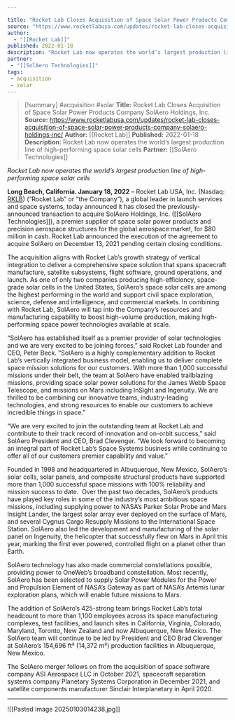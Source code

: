 ```yaml
---

title: "Rocket Lab Closes Acquisition of Space Solar Power Products Company SolAero Holdings, Inc. "
source: "https://www.rocketlabusa.com/updates/rocket-lab-closes-acquisition-of-space-solar-power-products-company-solaero-holdings-inc/"
author:
  - "[[Rocket Lab]]"
published: 2022-01-18
description: "Rocket Lab now operates the world’s largest production line of high-performing space solar cells"
partner:
 - "[[SolAero Technologies]]"
tags:
 - acquisition
 - solar
---
```

>[!summary]
#acquisition #solar
**Title:** Rocket Lab Closes Acquisition of Space Solar Power Products Company SolAero Holdings, Inc. 
**Source:** https://www.rocketlabusa.com/updates/rocket-lab-closes-acquisition-of-space-solar-power-products-company-solaero-holdings-inc/
**Author:** [[Rocket Lab]]
**Published:** 2022-01-18
**Description:** Rocket Lab now operates the world’s largest production line of high-performing space solar cells
**Partner:** [[SolAero Technologies]]

*Rocket Lab now operates the world’s largest production line of high-performing space solar cells*

**Long Beach, California. January 18, 2022** – Rocket Lab USA, Inc. (Nasdaq: [RKLB](https://investors.rocketlabusa.com/)) (“Rocket Lab” or “the Company”), a global leader in launch services and space systems, today announced it has closed the previously-announced transaction to acquire SolAero Holdings, Inc. ([[SolAero Technologies]]), a premier supplier of space solar power products and precision aerospace structures for the global aerospace market, for $80 million in cash. Rocket Lab announced the execution of the agreement to acquire SolAero on December 13, 2021 pending certain closing conditions.

The acquisition aligns with Rocket Lab’s growth strategy of vertical integration to deliver a comprehensive space solution that spans spacecraft manufacture, satellite subsystems, flight software, ground operations, and launch. As one of only two companies producing high-efficiency, space-grade solar cells in the United States, SolAero’s space solar cells are among the highest performing in the world and support civil space exploration, science, defense and intelligence, and commercial markets. In combining with Rocket Lab, SolAero will tap into the Company’s resources and manufacturing capability to boost high-volume production, making high-performing space power technologies available at scale.

“SolAero has established itself as a premier provider of solar technologies and we are very excited to be joining forces,” said Rocket Lab founder and CEO, Peter Beck. “SolAero is a highly complementary addition to Rocket Lab’s vertically integrated business model, enabling us to deliver complete space mission solutions for our customers. With more than 1,000 successful missions under their belt, the team at SolAero have enabled trailblazing missions, providing space solar power solutions for the James Webb Space Telescope, and missions on Mars including InSight and Ingenuity. We are thrilled to be combining our innovative teams, industry-leading technologies, and strong resources to enable our customers to achieve incredible things in space.”

“We are very excited to join the outstanding team at Rocket Lab and contribute to their track record of innovation and on-orbit success,” said SolAero President and CEO, Brad Clevenger. “We look forward to becoming an integral part of Rocket Lab’s Space Systems business while continuing to offer all of our customers premier capability and value.”

Founded in 1998 and headquartered in Albuquerque, New Mexico, SolAero’s solar cells, solar panels, and composite structural products have supported more than 1,000 successful space missions with 100% reliability and mission success to date.  Over the past two decades, SolAero’s products have played key roles in some of the industry’s most ambitious space missions, including supplying power to NASA’s Parker Solar Probe and Mars Insight Lander, the largest solar array ever deployed on the surface of Mars, and several Cygnus Cargo Resupply Missions to the International Space Station. SolAero also led the development and manufacturing of the solar panel on Ingenuity, the helicopter that successfully flew on Mars in April this year, marking the first ever powered, controlled flight on a planet other than Earth.

SolAero technology has also made commercial constellations possible, providing power to OneWeb’s broadband constellation. Most recently, SolAero has been selected to supply Solar Power Modules for the Power and Propulsion Element of NASA’s Gateway as part of NASA’s Artemis lunar exploration plans, which will enable future missions to Mars.

The addition of SolAero’s 425-strong team brings Rocket Lab’s total headcount to more than 1,100 employees across its space manufacturing complexes, test facilities, and launch sites in California, Virginia, Colorado, Maryland, Toronto, New Zealand and now Albuquerque, New Mexico. The SolAero team will continue to be led by President and CEO Brad Clevenger at SolAero’s 154,696 ft² (14,372 m²) production facilities in Albuquerque, New Mexico.

The SolAero merger follows on from the acquisition of space software company ASI Aerospace LLC in October 2021, spacecraft separation systems company Planetary Systems Corporation in December 2021, and satellite components manufacturer Sinclair Interplanetary in April 2020.

---

![[Pasted image 20250103014238.jpg]]